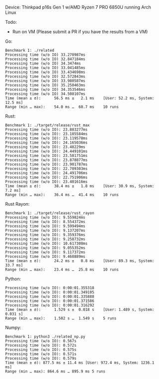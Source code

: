 Device: Thinkpad p16s Gen 1 w/AMD Ryzen 7 PRO 6850U running Arch Linux

Todo:

-   Run on VM (Please submit a PR if you have the results from a VM)

Go:

    Benchmark 1: ./related
    Processing time (w/o IO) 33.270987ms
    Processing time (w/o IO) 32.847184ms
    Processing time (w/o IO) 34.3474ms
    Processing time (w/o IO) 33.041485ms
    Processing time (w/o IO) 33.434698ms
    Processing time (w/o IO) 32.572843ms
    Processing time (w/o IO) 33.980587ms
    Processing time (w/o IO) 35.250463ms
    Processing time (w/o IO) 34.353546ms
    Processing time (w/o IO) 34.508107ms
    Time (mean ± σ):      56.5 ms ±   2.1 ms    [User: 52.2 ms, System: 12.5 ms]
    Range (min … max):    54.0 ms …  60.7 ms    10 runs

Rust:

    Benchmark 1: ./target/release/rust_max
    Processing time (w/o IO): 23.883277ms
    Processing time (w/o IO): 23.185584ms
    Processing time (w/o IO): 23.119578ms
    Processing time (w/o IO): 24.165036ms
    Processing time (w/o IO): 23.48229ms
    Processing time (w/o IO): 24.449101ms
    Processing time (w/o IO): 23.581751ms
    Processing time (w/o IO): 23.878877ms
    Processing time (w/o IO): 23.901787ms
    Processing time (w/o IO): 22.709303ms
    Processing time (w/o IO): 24.491706ms
    Processing time (w/o IO): 22.751906ms
    Processing time (w/o IO): 23.401616ms
    Time (mean ± σ):      38.4 ms ±   1.8 ms    [User: 30.9 ms, System: 7.2 ms]
    Range (min … max):    36.4 ms …  41.4 ms    10 runs

Rust Rayon:

    Benchmark 1: ./target/release/rust_rayon
    Processing time (w/o IO): 9.559824ms
    Processing time (w/o IO): 8.554372ms
    Processing time (w/o IO): 9.599494ms
    Processing time (w/o IO): 9.137207ms
    Processing time (w/o IO): 9.359376ms
    Processing time (w/o IO): 9.258732ms
    Processing time (w/o IO): 10.617308ms
    Processing time (w/o IO): 9.055352ms
    Processing time (w/o IO): 9.117372ms
    Processing time (w/o IO): 9.468889ms
    Time (mean ± σ):      24.2 ms ±   0.8 ms    [User: 89.3 ms, System: 33.7 ms]
    Range (min … max):    23.4 ms …  25.8 ms    10 runs

Python:

    Processing time (w/o IO): 0:00:01.355318
    Processing time (w/o IO): 0:00:01.349105
    Processing time (w/o IO): 0:00:01.335888
    Processing time (w/o IO): 0:00:01.371586
    Processing time (w/o IO): 0:00:01.316292
    Time (mean ± σ):      1.529 s ±  0.018 s    [User: 1.489 s, System: 0.031 s]
    Range (min … max):    1.502 s …  1.549 s    5 runs

Numpy:

    Benchmark 1: python3 ./related_np.py
    Processing time (w/o IO): 0.567s
    Processing time (w/o IO): 0.572s
    Processing time (w/o IO): 0.575s
    Processing time (w/o IO): 0.571s
    Processing time (w/o IO): 0.579s
    Time (mean ± σ): 877.5 ms ± 11.4 ms [User: 972.4 ms, System: 1236.1 ms]
    Range (min … max): 864.6 ms … 895.9 ms 5 runs
